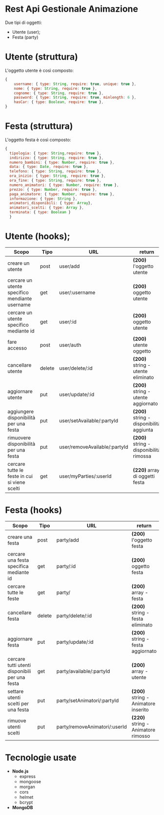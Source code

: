 # Rest Api Gestionale Animazione

Due tipi di oggetti:

- Utente (user);
- Festa (party)

# Utente (struttura)

L'oggetto utente è così composto:

```javascript
{
    username: { type: String, require: true, unique: true },
    nome: { type: String, require: true },
    cognome: { type: String, require: true },
    password: { type: String, require: true, minlength: 6 },
    hasCar: { type: Boolean, require: true },
}
```

# Festa (struttura)

L'oggetto festa è così composto:

```javascript
{
  tipologia: { type: String,require: true },
  indirizzo: { type: String, require: true },
  numero_bambini: { type: Number, require: true },
  data: { type: Date, require: true },
  telefono: { type: String, require: true },
  ora_inizio: { type: String, require: true },
  ora_fine: { type: String, require: true },
  numero_animatori: { type: Number, require: true },
  prezzo: { type: Number, require: true },
  paga_animatore: { type: Number, require: true },
  informazione: { type: String },
  animatori_disponibili: { type: Array},
  animatori_scelti: { type: Array },
  terminata: { type: Boolean }
  }
```

# Utente (hooks);

| Scopo                                          | Tipo   | URL                           | return                                    |
| ---------------------------------------------- | ------ | ----------------------------- | ----------------------------------------- |
| creare un utente                               | post   | user/add                      | **(200)** l'oggetto utente                |
| cercare un utente specifico mendiante username | get    | user/:username                | **(200)** oggetto utente                  |
| cercare un utente specifico mediante id        | get    | user/:id                      | **(200)** oggetto utente                  |
| fare accesso                                   | post   | user/auth                     | **(200)** utente oggetto                  |
| cancellare utente                              | delete | user/delete/:id               | **(200)** string - utente eliminato       |
| aggiornare utente                              | put    | user/update/:id               | **(200)** string - utente aggiornato      |
| aggiungere disponibilità per una festa         | put    | user/setAvailable/:partyId    | **(200)** string - disponibilità aggiunta |
| rimuovere disponibilità per una festa          | put    | user/removeAvailable/:partyId | **(200)** string - disponibilità rimossa  |
| cercare tutte le feste in cui si viene scelti  | get    | user/myParties/:userId        | **(220)** array di oggetti festa          |

# Festa (hooks)

| Scopo                                          | Tipo   | URL                           | return                                |
| ---------------------------------------------- | ------ | ----------------------------- | ------------------------------------- |
| creare una festa                               | post   | party/add                     | **(200)** l'oggetto festa             |
| cercare una festa specifica mediante id        | get    | party/:id                     | **(200)** oggetto festa               |
| cercare tutte le feste                         | get    | party/                        | **(200)** array - festa               |
| cancellare festa                               | delete | party/delete/:id              | **(200)** string - festa eliminato    |
| aggiornare festa                               | put    | party/update/:id              | **(200)** string - festa aggiornato   |
| cercare tutti utenti disponibili per una festa | get    | party/available/:partyId      | **(200)** array - utente              |
| settare utenti scelti per una festa            | put    | party/setAnimatori/:partyId   | **(200)** string - Animatore inserito |
| rimuove utenti scelti                          | put    | party/removeAnimatori/:userId | **(220)** string - Animatore rimosso  |

# Tecnologie usate

- **Node.js**
  - express
  - mongoose
  - morgan
  - cors
  - helmet
  - bcrypt
- **MongoDB**
